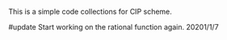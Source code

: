 This is a simple code collections for CIP scheme.

#update 
Start working on the rational function again. 20201/1/7

